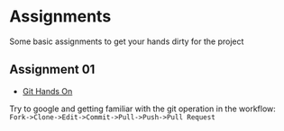# Assignments
Some basic assignments to get your hands dirty for the project

## Assignment 01
* [Git Hands On](./A01_git-hands-on/basic-git.md)

Try to google and getting familiar with the git operation in the workflow: `Fork->Clone->Edit->Commit->Pull->Push->Pull Request`